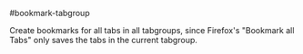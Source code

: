 #bookmark-tabgroup

Create bookmarks for all tabs in all tabgroups, since Firefox's "Bookmark all Tabs" only saves the tabs in the current tabgroup.
